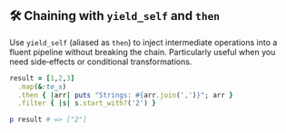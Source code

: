 ## 🛠️ Chaining with `yield_self` and `then`

Use `yield_self` (aliased as `then`) to inject intermediate operations into a fluent pipeline without breaking the chain. Particularly useful when you need side‑effects or conditional transformations.

```ruby
result = [1,2,3]
  .map(&:to_s)
  .then { |arr| puts "Strings: #{arr.join(',')}"; arr }
  .filter { |s| s.start_with?('2') }

p result # => ["2"]
```